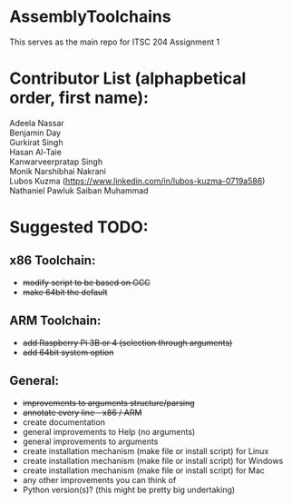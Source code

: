 # AssemblyToolchains
This serves as the main repo for ITSC 204 Assignment 1

# Contributor List (alphapbetical order, first name):
Adeela Nassar  
Benjamin Day  
Gurkirat Singh  
Hasan Al-Taie  
Kanwarveerpratap Singh  
Monik Narshibhai Nakrani  
Lubos Kuzma (https://www.linkedin.com/in/lubos-kuzma-0719a586)
Nathaniel Pawluk 
Saiban Muhammad  



# Suggested TODO:
## x86 Toolchain:
- ~~modify script to be based on GCC~~
- ~~make 64bit the default~~

## ARM Toolchain:
- ~~add Raspberry Pi 3B or 4 (selection through arguments)~~
- ~~add 64bit system option~~

## General:
- ~~improvements to arguments structure/parsing~~
- ~~annotate every line - x86 / ARM~~
- create documentation
- general improvements to Help (no arguments)
- general improvements to arguments
- create installation mechanism (make file or install script) for Linux
- create installation mechanism (make file or install script) for Windows
- create installation mechanism (make file or install script) for Mac
- any other improvements you can think of
- Python version(s)? (this might be pretty big undertaking)


